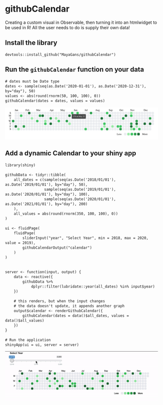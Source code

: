 # githubCalendar
Creating a custom visual in Observable, then turning it into an htmlwidget to be used in R! All the user needs to do is supply their own data!


## Install the library
```
devtools::install_github("MayaGans/githubCalendar")
```

## Run the `githubCalendar` function on your data

```
# dates must be Date type
dates <- sample(seq(as.Date('2020-01-01'), as.Date('2020-12-31'), by="day"), 50)
values <- abs(round(rnorm(50, 100, 100), 0))
githubCalendar(dates = dates, values = values)

```

![](inst/img/readme.png)

## Add a dynamic Calendar to your shiny app

```
library(shiny)

githubData <- tidyr::tibble(
    all_dates = c(sample(seq(as.Date('2018/01/01'), as.Date('2019/01/01'), by="day"), 50),
                  sample(seq(as.Date('2019/01/01'), as.Date('2020/01/01'), by="day"), 100),
                  sample(seq(as.Date('2020/01/01'), as.Date('2021/01/01'), by="day"), 200)
    ),
    all_values = abs(round(rnorm(350, 100, 100), 0))
)

ui <- fluidPage(
    fluidPage(
        sliderInput("year", "Select Year", min = 2018, max = 2020, value = 2019),
        githubCalendarOutput("calendar")
    )
)


server <- function(input, output) {
    data <- reactive({
        githubData %>%
            dplyr::filter(lubridate::year(all_dates) %in% input$year)
    })

    # this renders, but when the input changes
    # the data doesn't update, it appends another graph
    output$calendar <- renderGithubCalendar({
        githubCalendar(dates = data()$all_dates, values = data()$all_values)
    })
}

# Run the application
shinyApp(ui = ui, server = server)
```

![](inst/img/readme.gif)


